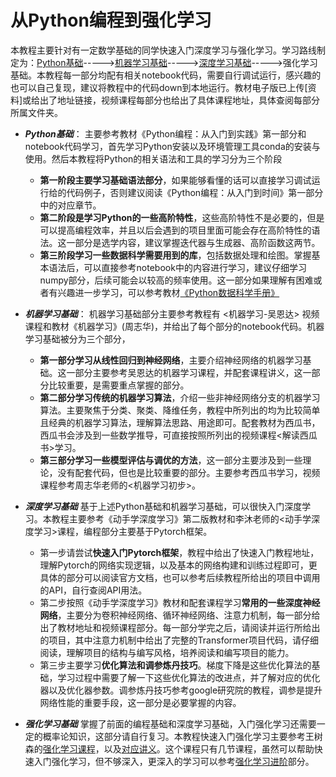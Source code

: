 # 从Python编程到强化学习
本教程主要针对有一定数学基础的同学快速入门深度学习与强化学习。学习路线制定为：[Python基础](https://github.com/UNIC-Lab/AI_Course/tree/main/%E5%9F%BA%E7%A1%80%E7%9F%A5%E8%AF%86%E9%80%9F%E9%80%9A/Python%E6%95%99%E7%A8%8B)----->[机器学习基础](https://github.com/UNIC-Lab/AI_Course/tree/main/%E5%9F%BA%E7%A1%80%E7%9F%A5%E8%AF%86%E9%80%9F%E9%80%9A/Machine%20Learning%E6%95%99%E7%A8%8B)----->[深度学习基础](https://github.com/UNIC-Lab/AI_Course/tree/main/%E5%9F%BA%E7%A1%80%E7%9F%A5%E8%AF%86%E9%80%9F%E9%80%9A/Deep%20Learning%E6%95%99%E7%A8%8B)----->强化学习基础。本教程每一部分均配有相关notebook代码，需要自行调试运行，感兴趣的也可以自己复现，建议将教程中的代码down到本地运行。教材电子版已上传[资料]或给出了地址链接，视频课程每部分也给出了具体课程地址，具体查阅每部分所属文件夹。

- ***Python基础***：
    主要参考教材《Python编程：从入门到实践》第一部分和notebook代码学习，首先学习Python安装以及环境管理工具conda的安装与使用。然后本教程将Python的相关语法和工具的学习分为三个阶段
    - **第一阶段主要学习基础语法部分**，如果能够看懂的话可以直接学习调试运行给的代码例子，否则建议阅读《Python编程：从入门到时间》第一部分中的对应章节。
    - **第二阶段是学习Python的一些高阶特性**，这些高阶特性不是必要的，但是可以提高编程效率，并且以后会遇到的项目里面可能会存在高阶特性的语法。这一部分是选学内容，建议掌握迭代器与生成器、高阶函数这两节。
    - **第三阶段学习一些数据科学需要用到的库**，包括数据处理和绘图。掌握基本语法后，可以直接参考notebook中的内容进行学习，建议仔细学习numpy部分，后续可能会以较高的频率使用。这一部分如果理解有困难或者有兴趣进一步学习，可以参考教材[《Python数据科学手册》](https://github.com/wangyingsm/Python-Data-Science-Handbook/blob/master/printable/README.md)

- ***机器学习基础***：
    机器学习基础部分主要参考教程有 <机器学习-吴恩达> 视频课程和教材《机器学习》(周志华)，并给出了每个部分的notebook代码。机器学习基础被分为三个部分，
    - **第一部分学习从线性回归到神经网络**，主要介绍神经网络的机器学习基础。这一部分主要参考吴恩达的机器学习课程，并配套课程讲义，这一部分比较重要，是需要重点掌握的部分。
    - **第二部分学习传统的机器学习算法**，介绍一些非神经网络分支的机器学习算法。主要聚焦于分类、聚类、降维任务，教程中所列出的均为比较简单且经典的机器学习算法，理解算法思路、用途即可。配套教材为西瓜书，西瓜书会涉及到一些数学推导，可直接按照所列出的视频课程<解读西瓜书>学习。
    - **第三部分学习一些模型评估与调优的方法**，这一部分主要涉及到一些理论，没有配套代码，但也是比较重要的部分。主要参考西瓜书学习，视频课程参考周志华老师的<机器学习初步>。

- ***深度学习基础***
    基于上述Python基础和机器学习基础，可以很快入门深度学习。本教程主要参考《动手学深度学习》第二版教材和李沐老师的<动手学深度学习>课程，编程部分主要基于Pytorch框架。
    - 第一步请尝试**快速入门Pytorch框架**，教程中给出了快速入门教程地址，理解Pytorch的网络实现逻辑，以及基本的网络构建和训练过程即可，更具体的部分可以阅读官方文档，也可以参考后续教程所给出的项目中调用的API，自行查阅API用法。
    - 第二步按照《动手学深度学习》教材和配套课程学习**常用的一些深度神经网络**，主要分为卷积神经网络、循环神经网络、注意力机制，每一部分给出了教材地址和视频课程部分。每一部分学完之后，请阅读并运行所给出的项目，其中注意力机制中给出了完整的Transformer项目代码，请仔细阅读，理解项目的结构与编写风格，培养阅读和编写项目的能力。
    - 第三步主要学习**优化算法和调参炼丹技巧**。梯度下降是这些优化算法的基础，学习过程中需要了解一下这些优化算法的改进点，并了解对应的优化器以及优化器参数。调参炼丹技巧参考google研究院的教程，调参是提升网络性能的重要手段，这一部分是必要掌握的内容。

- ***强化学习基础***
    掌握了前面的编程基础和深度学习基础，入门强化学习还需要一定的概率论知识，这部分请自行复习。本教程快速入门强化学习主要参考王树森的[强化学习课程](https://www.bilibili.com/video/BV12o4y197US/?spm_id_from=333.337.search-card.all.click&vd_source=ef6bc9d073dccb208fb608bc99286677)，以及[对应讲义](https://github.com/wangshusen/DRL)。这个课程只有几节课程，虽然可以帮助快速入门强化学习，但不够深入，更深入的学习可以参考[强化学习进阶](https://github.com/UNIC-Lab/AI_Course/tree/main/%E5%BC%BA%E5%8C%96%E5%AD%A6%E4%B9%A0%E8%BF%9B%E9%98%B6)部分。


